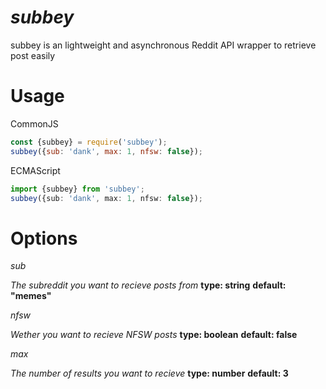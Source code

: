 # **_subbey_**

subbey is an lightweight and asynchronous Reddit API wrapper to retrieve post easily

# Usage

CommonJS

```js
const {subbey} = require('subbey');
subbey({sub: 'dank', max: 1, nfsw: false});
```

ECMAScript

```ts
import {subbey} from 'subbey';
subbey({sub: 'dank', max: 1, nfsw: false});
```

# Options

_sub_

_The subreddit you want to recieve posts from_
**type: string**
**default: "memes"**

_nfsw_

_Wether you want to recieve NFSW posts_
**type: boolean**
**default: false**

_max_

_The number of results you want to recieve_
**type: number**
**default: 3**
